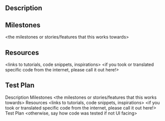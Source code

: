 ## Description

<what this pull request is doing>
<what will be done in later PRs and not included here>

## Milestones

<the milestones or stories/features that this works towards>

## Resources

<links to tutorials, code snippets, inspirations>
<if you took or translated specific code from the internet, please call it out here!>

## Test Plan

<insert images or gifs of feature>
<otherwise, say how code was tested if not UI facing>
<any edge cases you might have specifically tested>

Description
<what this pull request is doing>
<what will be done in later PRs and not included here>
Milestones
<the milestones or stories/features that this works towards>
Resources
<links to tutorials, code snippets, inspirations>
<if you took or translated specific code from the internet, please call it out here!>
Test Plan
<insert images or gifs of feature>
<otherwise, say how code was tested if not UI facing>
<any edge cases you might have specifically tested>
